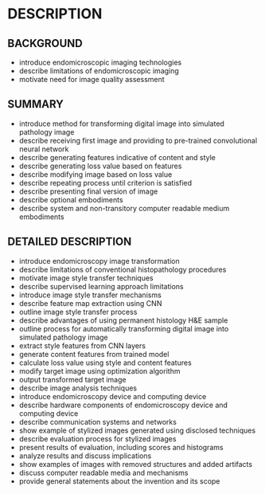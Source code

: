 # DESCRIPTION

## BACKGROUND

- introduce endomicroscopic imaging technologies
- describe limitations of endomicroscopic imaging
- motivate need for image quality assessment

## SUMMARY

- introduce method for transforming digital image into simulated pathology image
- describe receiving first image and providing to pre-trained convolutional neural network
- describe generating features indicative of content and style
- describe generating loss value based on features
- describe modifying image based on loss value
- describe repeating process until criterion is satisfied
- describe presenting final version of image
- describe optional embodiments
- describe system and non-transitory computer readable medium embodiments

## DETAILED DESCRIPTION

- introduce endomicroscopy image transformation
- describe limitations of conventional histopathology procedures
- motivate image style transfer techniques
- describe supervised learning approach limitations
- introduce image style transfer mechanisms
- describe feature map extraction using CNN
- outline image style transfer process
- describe advantages of using permanent histology H&E sample
- outline process for automatically transforming digital image into simulated pathology image
- extract style features from CNN layers
- generate content features from trained model
- calculate loss value using style and content features
- modify target image using optimization algorithm
- output transformed target image
- describe image analysis techniques
- introduce endomicroscopy device and computing device
- describe hardware components of endomicroscopy device and computing device
- describe communication systems and networks
- show example of stylized images generated using disclosed techniques
- describe evaluation process for stylized images
- present results of evaluation, including scores and histograms
- analyze results and discuss implications
- show examples of images with removed structures and added artifacts
- discuss computer readable media and mechanisms
- provide general statements about the invention and its scope

